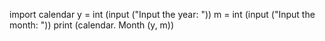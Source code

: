 import calendar
y = int (input ("Input the year: "))
m = int (input ("Input the month: "))
print (calendar. Month (y, m))
